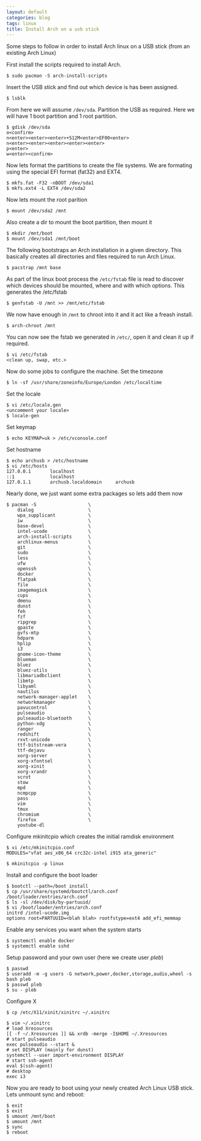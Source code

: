 ```yaml
---
layout: default
categories: blog
tags: linux
title: Install Arch on a usb stick
---
```

Some steps to follow in order to install Arch linux on a USB stick (from an existing Arch Linux)

First install the scripts required to install Arch.

    $ sudo pacman -S arch-install-scripts

Insert the USB stick and find out which device is has been assigned.

    $ lsblk

From here we will assume `/dev/sda`.
Partition the USB as required. Here we will have 1 boot partition and 1 root partition.

    $ gdisk /dev/sda
    o<confirm>
    n<enter><enter><enter>+512M<enter>EF00<enter>
    n<enter><enter><enter><enter><enter>
    p<enter>
    w<enter><confirm>

Now lets format the partitions to create the file systems. We are formating using the
special EFI format (fat32) and EXT4.

    $ mkfs.fat -F32 -nBOOT /dev/sda1
    $ mkfs.ext4 -L EXT4 /dev/sda2

Now lets mount the root parition

    $ mount /dev/sda2 /mnt

Also create a dir to mount the boot partition, then mount it

    $ mkdir /mnt/boot
    $ mount /dev/sda1 /mnt/boot

The following bootstraps an Arch installation in a given directory. This basically
creates all directories and files required to run Arch Linux.

    $ pacstrap /mnt base

As part of the linux boot process the `/etc/fstab` file is read to discover which
devices should be mounted, where and with which options. This generates the /etc/fstab

    $ genfstab -U /mnt >> /mnt/etc/fstab

We now have enough in `/mnt` to chroot into it and it act like a freash install.

    $ arch-chroot /mnt

You can now see the fstab we generated in `/etc/`, open it and clean it up if required.

    $ vi /etc/fstab
    <clean up, swap, etc.>

Now do some jobs to configure the machine.
Set the timezone

    $ ln -sf /usr/share/zoneinfo/Europe/London /etc/localtime

Set the locale

    $ vi /etc/locale.gen
    <uncomment your locale>
    $ locale-gen

Set keymap

    $ echo KEYMAP=uk > /etc/vconsole.conf

Set hostname

    $ echo archusb > /etc/hostname
    $ vi /etc/hosts
    127.0.0.1       localhost
    ::1             localhost
    127.0.1.1       archusb.localdomain     archusb

Nearly done, we just want some extra packages so lets add them now

    $ pacman -S                   \
        dialog                    \
        wpa_supplicant            \
        iw                        \
        base-devel                \
        intel-ucode               \
        arch-install-scripts      \
        archlinux-menus           \
        git                       \
        sudo                      \
        less                      \
        ufw                       \
        openssh                   \
        docker                    \
        flatpak                   \
        file                      \
        imagemagick               \
        cups                      \
        dmenu                     \
        dunst                     \
        feh                       \
        fzf                       \
        ripgrep                   \
        gpaste                    \
        gvfs-mtp                  \
        hdparm                    \
        hplip                     \
        i3                        \
        gnome-icon-theme          \
        blueman                   \
        bluez                     \
        bluez-utils               \
        libmariadbclient          \
        libmtp                    \
        libyaml                   \
        nautilus                  \
        network-manager-applet    \
        networkmanager            \
        pavucontrol               \
        pulseaudio                \
        pulseaudio-bluetooth      \
        python-xdg                \
        ranger                    \
        redshift                  \
        rxvt-unicode              \
        ttf-bitstream-vera        \
        ttf-dejavu                \
        xorg-server               \
        xorg-xfontsel             \
        xorg-xinit                \
        xorg-xrandr               \
        scrot                     \
        stow                      \
        mpd                       \
        ncmpcpp                   \
        pass                      \
        vim                       \
        tmux                      \
        chromium                  \
        firefox                   \
        youtube-dl

Configure mkinitcpio which creates the initial ramdisk environment

    $ vi /etc/mkinitcpio.conf
    MODULES="vfat aes_x86_64 crc32c-intel i915 ata_generic"

    $ mkinitcpio -p linux

Install and configure the boot loader

    $ bootctl --path=/boot install
    $ cp /usr/share/systemd/bootctl/arch.conf /boot/loader/entries/arch.conf
    $ ls -sl /dev/disk/by-partuuid/
    $ vi /boot/loader/entries/arch.conf
    initrd /intel-ucode.img
    options root=PARTUUID=<blah blah> rootfstype=ext4 add_efi_memmap

Enable any services you want when the system starts

    $ systemctl enable docker
    $ systemctl enable sshd

Setup password and your own user (here we create user *pleb*)

    $ passwd
    $ useradd -m -g users -G network,power,docker,storage,audio,wheel -s bash pleb
    $ passwd pleb
    $ su - pleb

Configure X

    $ cp /etc/X11/xinit/xinitrc ~/.xinitrc

    $ vim ~/.xinitrc
    # load Xresources
    [[ -f ~/.Xresources ]] && xrdb -merge -I$HOME ~/.Xresources
    # start pulseaudio
    exec pulseaudio --start &
    # set DISPLAY (mainly for dunst)
    systemctl --user import-environment DISPLAY
    # start ssh-agent
    eval $(ssh-agent)
    # desktop
    exec i3

Now you are ready to boot using your newly created Arch Linux USB stick. Lets unmount
sync and reboot:

    $ exit
    $ exit
    $ umount /mnt/boot
    $ umount /mnt
    $ sync
    $ reboot

